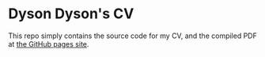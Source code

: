 # Dyson Dyson's CV

This repo simply contains the source code for my CV, and the compiled PDF at [the GitHub pages site](https://doctordalek1963.github.io/cv/cv.pdf).
